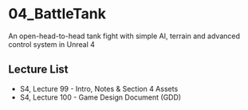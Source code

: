 # 04_BattleTank
An open-head-to-head tank fight with simple AI, terrain and advanced control system in Unreal 4

## Lecture List 

* S4, Lecture 99 - Intro, Notes & Section 4 Assets
* S4, Lecture 100 - Game Design Document (GDD)
